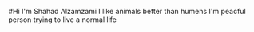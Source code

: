 #Hi
I'm Shahad Alzamzami
I like animals better than humens 
I'm peacful person trying to live a normal life 

